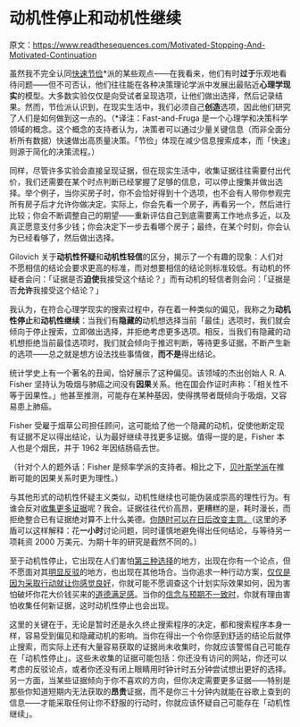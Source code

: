 # 动机性停止和动机性继续

原文：https://www.readthesequences.com/Motivated-Stopping-And-Motivated-Continuation

虽然我不完全认同[快速节俭](http://fastandfrugal.com/)\*派的某些观点——在我看来，他们有时**过于**乐观地看待问题——但不可否认，他们往往能在各种决策理论学派中发展出最贴近**心理学现实**的模型。大多数实验仅仅是向受试者呈现选项，让他们做出选择，然后记录结果。然而，节俭派认识到，在现实生活中，我们必须自己**创造**选项，因此他们研究了人们是如何做到这一点的。（\*译注：Fast-and-Fruga 是一个心理学和决策科学领域的概念。这个概念的支持者认为，决策者可以通过少量关键信息（而非全面分析所有数据）快速做出高质量决策。「节俭」体现在减少信息搜索成本，而「快速」则源于简化的决策流程。）

同样，尽管许多实验会直接呈现证据，但在现实生活中，收集证据往往需要付出代价，我们还需要在某个时点判断已经掌握了足够的信息，可以停止搜集并做出选择。举个例子，当你买房子时，你不会恰好得到十个选项，也不会有人带你参观完所有房子后才允许你做决定。实际上，你会先看一个房子，再看另一个，然后进行比较；你会不断调整自己的期望——重新评估自己到底需要离工作地点多近，以及真正愿意支付多少钱；你会决定下一步去看哪个房子；最终，在某个时刻，你会认为已经看够了，然后做出选择。

Gilovich 关于**动机性怀疑**和**动机性轻信**的区分，揭示了一个有趣的现象：人们对不愿相信的结论会要求更高的标准，而对想要相信的结论则标准较低。有动机的怀疑者会问：「证据是否**迫使**我接受这个结论？」而有动机的轻信者则会问：「证据是否**允许**我接受这个结论？」

我认为，在符合心理学现实的搜索过程中，存在着一种类似的偏见，我称之为**动机性停止**和**动机性继续**：当我们有**隐藏的**动机想选择当前「最佳」选项时，我们就会倾向于停止搜索，立即做出选择，并拒绝考虑更多选项。相反，当我们有隐藏的动机想拒绝当前最佳选项时，我们就会倾向于推迟判断，等待更多证据，不断产生新的选项——总之就是想方设法找些事情做，**而不是**得出结论。

统计学史上有一个著名的丑闻，恰好展示了这种偏见。该领域的杰出创始人 R. A. Fisher 坚持认为吸烟与肺癌之间没有**因果**关系。他在国会作证时声称：「相关性不等于因果性。」他甚至推测，可能存在某种基因，使得携带者既倾向于吸烟，又容易患上肺癌。

Fisher 受雇于烟草公司担任顾问，这可能给了他一个隐藏的动机，促使他断定现有证据不足以得出结论，认为最好继续寻找更多证据。值得一提的是，Fisher 本人也是个烟民，并于 1962 年因结肠癌去世。

（针对个人的题外话：Fisher 是频率学派的支持者。相比之下，[贝叶斯学派](http://bayes.cs.ucla.edu/BOOK-2K/)在推断可能的因果关系时更为理性。）

与其他形式的动机性怀疑主义类似，动机性继续也可能伪装成崇高的理性行为。有谁会反对[收集更多证据](http://www.overcomingbias.com/2007/01/conspicuous_con.html)呢？我会。证据往往代价高昂，更糟糕的是，耗时漫长，而拒绝整合已有证据绝对算不上什么美德。[你随时可以在日后改变主意。](https://www.readthesequences.com/Hold-Off-On-Proposing-Solutions)（这里的矛盾可以这样解释：花**一小时**讨论问题，同时谨慎地避免得出任何结论，与等待另一项耗资 2000 万美元、为期十年的研究是截然不同的。）

至于动机性停止，它出现在人们害怕[第三种选择](https://www.readthesequences.com/The-Third-Alternative)的地方，出现在你有一个论点，但不愿面对其[明显反驳](https://www.readthesequences.com/The-Meditation-On-Curiosity)的地方，也出现在其他场合。当你追求一种行动方案，[仅仅是因为采取行动就让你感觉良好](https://www.greaterwrong.com/lw/kb/cant_say_no_spending/)，你就可能不愿调查这个计划实际效果如何，因为害怕破坏你花大价钱买来的[道德满足感](https://www.readthesequences.com/Scope-Insensitivity)。当你的[信念与预期不一致时](https://www.readthesequences.com/Belief-In-Belief)，你就有理由害怕收集任何新证据，这时动机性停止也会出现。

这里的关键在于，无论是暂时还是永久终止搜索程序的决定，都和搜索程序本身一样，容易受到偏见和隐藏动机的影响。当你在得出一个令你感到舒适的结论后就停止搜索，而实际上还有大量容易获取的证据尚未收集时，你就应该警惕自己可能存在「动机性停止」。这些未收集的证据可能包括：你还没有访问的网站，你还可以考虑的反驳论点，或者你还没有闭上眼睛用时钟计时五分钟尝试想出更好的选择。另一方面，当某些证据倾向于你不喜欢的方向，但你决定需要更多证据——特别是那些你知道短期内无法获取的**昂贵**证据，而不是你三十分钟内就能在谷歌上查到的信息——才能采取任何让你不舒服的行动时，你就应该怀疑自己可能存在「动机性继续」。